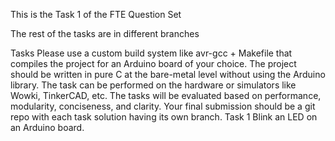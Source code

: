 This is the Task 1 of the FTE Question Set 

The rest of the tasks are in different branches 


Tasks
Please use a custom build system like avr-gcc + Makefile that compiles the project
for an Arduino board of your choice. The project should be written in pure C at the
bare-metal level without using the Arduino library.
The task can be performed on the hardware or simulators like Wowki, TinkerCAD, etc.
The tasks will be evaluated based on performance, modularity, conciseness, and
clarity.
Your final submission should be a git repo with each task solution having its own
branch.
Task 1
Blink an LED on an Arduino board.
